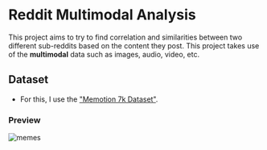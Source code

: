 # Reddit Multimodal Analysis

This project aims to try to find correlation and similarities between two different sub-reddits based on the content they post. This project takes use of the **multimodal** data such as images, audio, video, etc.

## Dataset
- For this, I use the ["Memotion 7k Dataset"](https://www.kaggle.com/datasets/williamscott701/memotion-dataset-7k).

### Preview

![memes](./resources/meme-preview.png)
